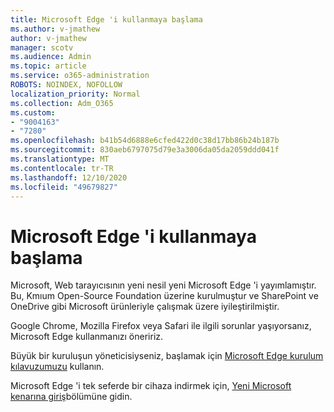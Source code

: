 ```yaml
---
title: Microsoft Edge 'i kullanmaya başlama
ms.author: v-jmathew
author: v-jmathew
manager: scotv
ms.audience: Admin
ms.topic: article
ms.service: o365-administration
ROBOTS: NOINDEX, NOFOLLOW
localization_priority: Normal
ms.collection: Adm_O365
ms.custom:
- "9004163"
- "7280"
ms.openlocfilehash: b41b54d6888e6cfed422d0c38d17bb86b24b187b
ms.sourcegitcommit: 830aeb6797075d79e3a3006da05da2059ddd041f
ms.translationtype: MT
ms.contentlocale: tr-TR
ms.lasthandoff: 12/10/2020
ms.locfileid: "49679827"
---
```

# <a name="start-using-microsoft-edge"></a>Microsoft Edge 'i kullanmaya başlama

Microsoft, Web tarayıcısının yeni nesil yeni Microsoft Edge 'i yayımlamıştır. Bu, Kmıum Open-Source Foundation üzerine kurulmuştur ve SharePoint ve OneDrive gibi Microsoft ürünleriyle çalışmak üzere iyileştirilmiştir.

Google Chrome, Mozilla Firefox veya Safari ile ilgili sorunlar yaşıyorsanız, Microsoft Edge kullanmanızı öneririz.

Büyük bir kuruluşun yöneticisiyseniz, başlamak için [Microsoft Edge kurulum kılavuzumuzu](https://go.microsoft.com/fwlink/?linkid=2142423) kullanın.

Microsoft Edge 'i tek seferde bir cihaza indirmek için, [Yeni Microsoft kenarına giriş](https://go.microsoft.com/fwlink/?linkid=2141049)bölümüne gidin.

